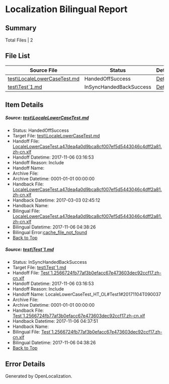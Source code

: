 # <a name='report-top'></a> Localization Bilingual Report

## Summary
 Total Files | 2

## File List
 Source File | Status | Details 
 ----------- | ------ | ------- 
 [test\LocaleLowerCaseTest.md](https://github.com/OpenLocalizationTestOrg/LocaleLowerCaseTest/blob/43005fad50282e1d7eb2b234e05d7f949ed92bcf/test/LocaleLowerCaseTest.md) | HandedOffSuccess | [Details](#7001907bc5caf0f276805ecbd626792702c563ea1)
 [test\Test`1.md](https://github.com/OpenLocalizationTestOrg/LocaleLowerCaseTest/blob/a3b77224029d1ef0183871836f623c67f4c87e7d/test/Test%601.md) | InSyncHandedBackSuccess | [Details](#ac4b78a288421be8dc454b4e866298b0957713a02)

## Item Details
##### <a name='7001907bc5caf0f276805ecbd626792702c563ea1'></a> Source: [test\LocaleLowerCaseTest.md](https://github.com/OpenLocalizationTestOrg/LocaleLowerCaseTest/blob/43005fad50282e1d7eb2b234e05d7f949ed92bcf/test/LocaleLowerCaseTest.md)
* Status: HandedOffSuccess
* Target File: [test\LocaleLowerCaseTest.md](https://github.com/OpenLocalizationTestOrg/LocaleLowerCaseTest.zh-cn/blob/f5206466b16566dda3a3753e21e9c153b8b7c244/test/LocaleLowerCaseTest.md)
* Handoff File: [LocaleLowerCaseTest.a47dea4a0d9bca8cf007ef5d5443046c4dff2a81.zh-cn.xlf](https://github.com/OpenLocalizationTestOrg/LocaleLowerCaseTest.handoff/blob/17a18c9136b12a28076714bd3ebd9a66b88ad710/ol-handoff/OpenLocalizationTestOrg/LocaleLowerCaseTest.zh-cn/master/LocaleLowerCaseTest.a47dea4a0d9bca8cf007ef5d5443046c4dff2a81.zh-cn.xlf)
* Handoff Datetime: 2017-11-06 03:16:53
* Handoff Reason: Include
* Handoff Name: 
* Archive File: 
* Archive Datetime: 0001-01-01 00:00:00
* Handback File: [LocaleLowerCaseTest.a47dea4a0d9bca8cf007ef5d5443046c4dff2a81.zh-cn.xlf](https://github.com/OpenLocalizationTestOrg/LocaleLowerCaseTest.handback/blob/156729724e49b3296e28ffeff1e248cee2ad3db9/ol-handback/OpenLocalizationTestOrg/LocaleLowerCaseTest.zh-cn/master/LocaleLowerCaseTest.a47dea4a0d9bca8cf007ef5d5443046c4dff2a81.zh-cn.xlf)
* Handback Datetime: 2017-03-03 02:45:12
* Handback Name: 
* Bilingual File: [LocaleLowerCaseTest.a47dea4a0d9bca8cf007ef5d5443046c4dff2a81.zh-cn.xlf](https://github.com/OpenLocalizationTestOrg/LocaleLowerCaseTest.handback/blob/2c59894d20c636583c17b64e9a00418f696a67f9/ol-handback/OpenLocalizationTestOrg/LocaleLowerCaseTest.zh-cn/master/LocaleLowerCaseTest.a47dea4a0d9bca8cf007ef5d5443046c4dff2a81.zh-cn.xlf)
* Bilingual Datetime: 2017-11-06 04:38:26
* Bilingual Error:[cache_file_not_found](#7001907bc5caf0f276805ecbd626792702c563ea1cache_file_not_found)
* [Back to Top](#report-top)

##### <a name='ac4b78a288421be8dc454b4e866298b0957713a02'></a> Source: [test\Test`1.md](https://github.com/OpenLocalizationTestOrg/LocaleLowerCaseTest/blob/a3b77224029d1ef0183871836f623c67f4c87e7d/test/Test%601.md)
* Status: InSyncHandedBackSuccess
* Target File: [test\Test`1.md](https://github.com/OpenLocalizationTestOrg/LocaleLowerCaseTest.zh-cn/blob/e7a61180bc6a4747fcf8ddfb33ff077862a069c1/test/Test%601.md)
* Handoff File: [Test`1.2566724fb77af3b0efacc67e473603dec92ccf17.zh-cn.xlf](https://github.com/OpenLocalizationTestOrg/LocaleLowerCaseTest.handoff/blob/17a18c9136b12a28076714bd3ebd9a66b88ad710/ol-handoff/OpenLocalizationTestOrg/LocaleLowerCaseTest.zh-cn/master/Test%601.2566724fb77af3b0efacc67e473603dec92ccf17.zh-cn.xlf)
* Handoff Datetime: 2017-11-06 03:16:53
* Handoff Reason: Include
* Handoff Name: LocaleLowerCaseTest_HT_OL#Test1#20171104T090037
* Archive File: 
* Archive Datetime: 0001-01-01 00:00:00
* Handback File: [Test`1.2566724fb77af3b0efacc67e473603dec92ccf17.zh-cn.xlf](https://github.com/OpenLocalizationTestOrg/LocaleLowerCaseTest.handback/blob/f872e9210e7bd99423cb6a7fafe4f8fe1e2cd58f/ol-handback/OpenLocalizationTestOrg/LocaleLowerCaseTest.zh-cn/master/Test1/Test%601.2566724fb77af3b0efacc67e473603dec92ccf17.zh-cn.xlf)
* Handback Datetime: 2017-11-06 04:37:51
* Handback Name: 
* Bilingual File: [Test`1.2566724fb77af3b0efacc67e473603dec92ccf17.zh-cn.xlf](https://github.com/OpenLocalizationTestOrg/LocaleLowerCaseTest.handback/blob/f872e9210e7bd99423cb6a7fafe4f8fe1e2cd58f/ol-handback/OpenLocalizationTestOrg/LocaleLowerCaseTest.zh-cn/master/Test1/Test%601.2566724fb77af3b0efacc67e473603dec92ccf17.zh-cn.xlf)
* Bilingual Datetime: 2017-11-06 04:38:26
* [Back to Top](#report-top)


## Error Details

Generated by OpenLocalization.
